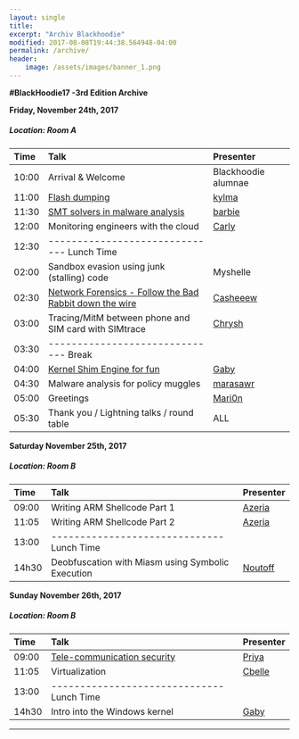 ```yaml
---
layout: single
title:
excerpt: "Archiv Blackhoodie"
modified: 2017-08-08T19:44:38.564948-04:00
permalink: /archive/
header:
    image: /assets/images/banner_1.png
---
```


**#BlackHoodie17 -3rd Edition Archive**

**Friday, November 24th, 2017**

##### Location: Room A

| Time | Talk | Presenter |
| :--- | :--- | :--- |
|10:00| Arrival & Welcome | Blackhoodie alumnae |
|11:00| [Flash dumping](/assets/archive/flash_dumping_-_kylma.pdf) | [kylma](https://twitter.com/_kylma) |
|11:30| [SMT solvers in malware analysis](/assets/archive/debfuscation_smt_solvers_barbie.pdf) | [barbie](https://twitter.com/barbieauglend) |
|12:00| Monitoring engineers with the cloud | [Carly](https://twitter.com/_5chn31d3r_) |
|12:30| ------------------------------  Lunch Time
|02:00| Sandbox evasion using junk (stalling) code | Myshelle |
|02:30| [Network Forensics - Follow the Bad Rabbit down the wire](/assets/archive/network_forensics_-_essy.pdf) | [Casheeew](https://twitter.com/casheeew) |
|03:00| Tracing/MitM between phone and SIM card with SIMtrace | [Chrysh](https://twitter.com/chrysh4) |
|03:30| ------------------------------  Break
|04:00| [Kernel Shim Engine for fun](/assets/archive/Kernel_Shim_Engine_for_fun_-_pwissenlit.pdf) | [Gaby](https://twitter.com/pwissenlit) |
|04:30| Malware analysis for policy muggles | [marasawr](https://twitter.com/marasawr) |
|05:00| Greetings | [Mari0n](https://twitter.com/pinkflawd) |
|05:30| Thank you / Lightning talks / round table | ALL |

**Saturday November 25th, 2017**

##### Location: Room B

| Time | Talk | Presenter |
| :--- | :--- | :--- |
|09:00| Writing ARM Shellcode Part 1 | [Azeria](https://twitter.com/Fox0x01) |
|11:05| Writing ARM Shellcode Part 2 | [Azeria](https://twitter.com/Fox0x01) |
|13:00| ------------------------------  Lunch Time
|14h30| Deobfuscation with Miasm using Symbolic Execution | [Noutoff](https://twitter.com/__noutoff__) |

**Sunday November 26th, 2017**

##### Location: Room B

| Time | Talk | Presenter |
| :--- | :--- | :--- |
|09:00| [Tele-communication security](/assets/archive/VoLTE_And_VoWiFi_Priya.pdf) | [Priya](https://twitter.com/priyachalakkal) |
|11:05| Virtualization | [Cbelle](https://twitter.com/cbelle1234) |
|13:00| ------------------------------  Lunch Time
|14h30| Intro into the Windows kernel | [Gaby](https://twitter.com/pwissenlit) |


---
